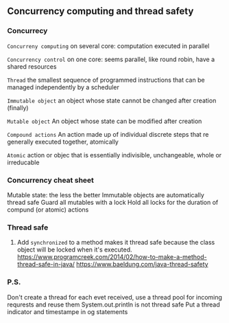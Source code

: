 
## Concurrency computing and thread safety

### Concurrecy 
`Concurreny computing`
on several core: computation executed in parallel

`Concurrency control`
on one core: seems parallel, like round robin, have a shared resources

`Thread`
the smallest sequence of programmed instructions that can be managed independently by a scheduler 

`Immutable object`
an object whose state cannot be changed after creation (finally)

`Mutable object`
An object whose state can be modified after creation 

`Compound actions`
An action made up of individual discrete steps that re generally executed together, atomically 

`Atomic`
action or objec that is essentially indivisible, unchangeable, whole or irreducable 

### Concurrency cheat sheet
Mutable state: the less the better
Immutable objects are automatically thread safe
Guard all mutables with a lock 
Hold all locks for the duration of compund (or atomic) actions 

### Thread safe
1. Add `synchronized` to a method makes it thread safe because the class object will be locked when it's executed.
https://www.programcreek.com/2014/02/how-to-make-a-method-thread-safe-in-java/
https://www.baeldung.com/java-thread-safety

### P.S.
Don't create a thread for each evet received, use a thread pool for incoming requrests and reuse them 
System.out.println is not thread safe
Put a thread indicator and timestampe in og statements 
